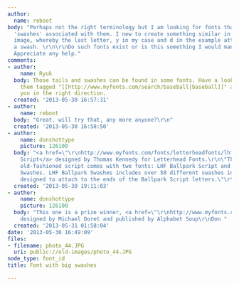 ```yaml
---
author:
  name: reboot
body: "Perhaps not the right terminology but I am looking for fonts that have a big
  'swashes' associated with them. I new to create something similar in the attached
  image, whereby the last letter, y in my case and d in the example attached forms
  a swash. \r\n\r\nDo such fonts exist or is this something I would manually create.
  Appreciate any help."
comments:
- author:
    name: Ryuk
  body: Those tails and swashes can be found in some fonts. Have a look to some of
    them tagged "[[http://www.myfonts.com/search/baseball|baseball]]" at MF may lead
    you in the right direction.
  created: '2013-05-30 16:57:31'
- author:
    name: reboot
  body: "Great. will try that, any more anyone?\r\n"
  created: '2013-05-30 16:58:50'
- author:
    name: donshottype
    picture: 126100
  body: "<a href=\"\r\nhttp://www.myfonts.com/fonts/letterheadfonts/lhf-ballpark-script/\">Ballpark
    Script</a> designed by Thomas Kennedy for Letterhead Fonts.\r\n\"This fun to use
    old-fashioned script comes with two fonts: LHF Ballpark Script and LHF Ballpark
    Swashes. LHF Ballpark Swashes includes over 58 different swashes in place of characters,
    designed to attach to the ends of the Ballpark Script letters.\"\r\nDon"
  created: '2013-05-30 19:11:03'
- author:
    name: donshottype
    picture: 126100
  body: "This one is a prize winner, <a href=\"\r\nhttp://www.myfonts.com/fonts/alphabetsoup/metroscript/\">Metroscript</a>
    designed by Michael Doret and published by Alphabet Soup\r\nDon "
  created: '2013-05-31 01:58:04'
date: '2013-05-30 16:49:09'
files:
- filename: photo_44.JPG
  uri: public://old-images/photo_44.JPG
node_type: font_id
title: Font with big swashes

---
```


